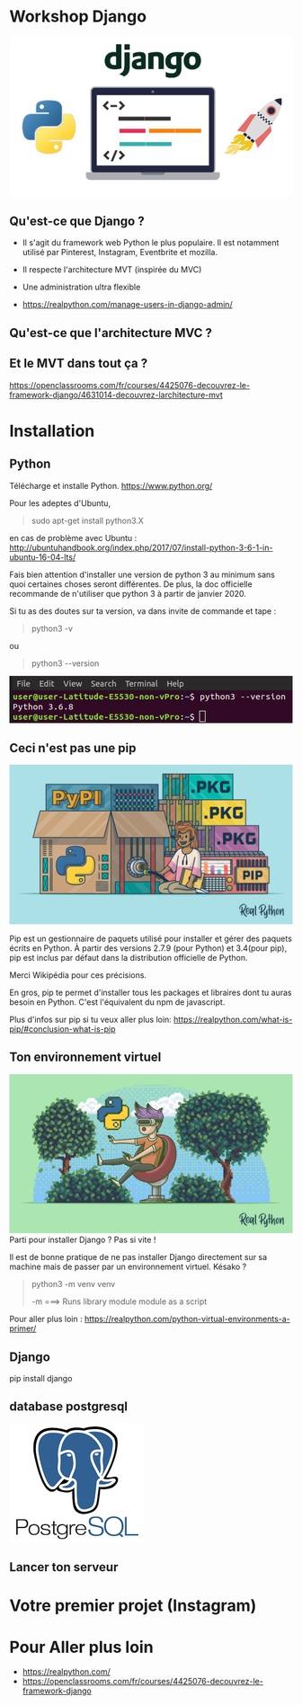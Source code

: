 # Workshop Django

![logo Django](assets/djangoweb.jpg)

## Qu'est-ce que Django ?
* Il s'agit du framework web Python le plus populaire. Il est notamment utilisé par Pinterest, Instagram, Eventbrite et mozilla.
  
* Il respecte l'architecture MVT (inspirée du MVC)
* Une administration ultra flexible
* https://realpython.com/manage-users-in-django-admin/


## Qu'est-ce que l'architecture MVC ?

## Et le MVT dans tout ça ?

https://openclassrooms.com/fr/courses/4425076-decouvrez-le-framework-django/4631014-decouvrez-larchitecture-mvt



# Installation
## Python
Télécharge et installe Python.
https://www.python.org/

Pour les adeptes d'Ubuntu,

> sudo apt-get install python3.X

en cas de problème avec Ubuntu : http://ubuntuhandbook.org/index.php/2017/07/install-python-3-6-1-in-ubuntu-16-04-lts/

Fais bien attention d'installer une version de python 3 au minimum sans quoi certaines choses seront différentes. De plus, la doc officielle recommande de n'utiliser que python 3 à partir de janvier 2020.

Si tu as des doutes sur ta version, va dans invite de commande et tape : 

> python3 -v 
> 
 ou
>  
> python3 --version


![Ma version de Python](/assets/version2.png)

## Ceci n'est pas une pip

![Logo de pip](assets/pip.jpg)

Pip est un gestionnaire de paquets utilisé pour installer et gérer des paquets écrits en Python. À partir des versions 2.7.9 (pour Python) et 3.4(pour pip), pip est inclus par défaut dans la distribution officielle de Python.

Merci Wikipédia pour ces précisions.

En gros, pip te permet d'installer tous les packages et libraires  dont tu auras besoin en Python. C'est l'équivalent du npm de javascript.

Plus d'infos sur pip si tu veux aller plus loin:
https://realpython.com/what-is-pip/#conclusion-what-is-pip
## Ton environnement virtuel
![Virtual env](assets/env.jpg)
Parti pour installer Django ? Pas si vite !

Il est de bonne pratique de ne pas installer Django directement sur sa machine mais de passer par un environnement virtuel. Késako ? 
>python3 -m venv venv
>
>-m ===> Runs library module module as a script


Pour aller plus loin : https://realpython.com/python-virtual-environments-a-primer/
## Django

pip install django

## database postgresql
![Logo de postgresql](assets/postgresql.png)


## Lancer ton serveur

# Votre premier projet (Instagram)





# Pour Aller plus loin

- https://realpython.com/
- https://openclassrooms.com/fr/courses/4425076-decouvrez-le-framework-django